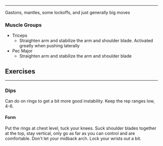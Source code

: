 ----
Gastons, mantles, some lockoffs, and just generally big moves
### Muscle Groups
- Triceps 
	- Straighten arm and stabilize the arm and shoulder blade. Activated greatly when pushing laterally 
- Pec Major
	- Straighten arm and stabilize the arm and shoulder blade
## Exercises
---- 
###  Dips
Can do on rings to get a bit more good instability. Keep the rep ranges low, 4-6.
#### Form
Put the rings at chest level, tuck your knees. Suck shoulder blades together at the top, stay vertical, only go as far as you can control and are comfortable. Don't let your midback arch. Lock your wrists out a bit.